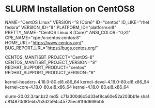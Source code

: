 # SLURM Installation on CentOS8

NAME="CentOS Linux"
VERSION="8 (Core)"
ID="centos"
ID_LIKE="rhel fedora"
VERSION_ID="8"
PLATFORM_ID="platform:el8"
PRETTY_NAME="CentOS Linux 8 (Core)"
ANSI_COLOR="0;31"
CPE_NAME="cpe:/o:centos:centos:8"
HOME_URL="https://www.centos.org/"
BUG_REPORT_URL="https://bugs.centos.org/"

CENTOS_MANTISBT_PROJECT="CentOS-8"
CENTOS_MANTISBT_PROJECT_VERSION="8"
REDHAT_SUPPORT_PRODUCT="centos"
REDHAT_SUPPORT_PRODUCT_VERSION="8"


kernel-headers-4.18.0-80.el8.x86_64
kernel-devel-4.18.0-80.el8.x86_64
kernel-core-4.18.0-80.el8.x86_64
kernel-4.18.0-80.el8.x86_64



slurm-20.02.3.tar.bz2
md5: c71a300d6c5d33ef8ca60e52a203bb1e
sha1: c814870d81ebb7b3d2594c45725ec61f6d669bb5

